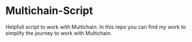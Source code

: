 # Multichain-Script
Helpfull script to work with Multichain.
In this repo you can find my work to simplify the journey to work with Multichain.
